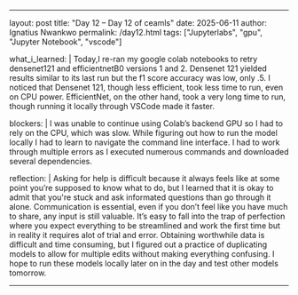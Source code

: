 
---
layout: post
title: "Day 12 – Day 12 of ceamls"
date: 2025-06-11
author: Ignatius Nwankwo
permalink: /day12.html
tags: ["Jupyterlabs", "gpu", "Jupyter Notebook", "vscode"]

what_i_learned: |
  Today,I re-ran my google colab notebooks to retry densenet121 and efficientnetB0 versions 1 and 2. Densenet 121 yielded results similar to its last run but the f1 score accuracy was low, only .5. I noticed that Densenet 121, though less efficient, took less time to run, even on CPU power. EfficientNet, on the other hand, took a very long time to run, though running it locally through VSCode made it faster.




blockers: |
  I was unable to continue using Colab’s backend GPU so I had to rely on the CPU, which was slow. While figuring out how to run the model locally I had to learn to navigate the command line interface. I had to work through multiple errors as I executed numerous commands and downloaded several dependencies.



reflection: |
  Asking for help is difficult because it always feels like at some point you’re supposed to know what to do, but I learned that it is okay to admit that you're stuck and ask informated questions than go through it alone. Communication is essential, even if you don’t feel like you have much to share, any input is still valuable. It’s easy to fall into the trap of perfection where you expect everything to be streamlined and work the first time but in reality it requires alot of trial and error. Obtaining worthwhile data is difficult and time consuming, but I figured out a practice of duplicating models to allow for multiple edits without making everything confusing. I hope to run these models locally later on in the day and test other models tomorrow.



   



---

